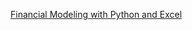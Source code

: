 [Financial Modeling with Python and Excel](https://www.youtube.com/watch?v=xL0Wo14Hqbk&list=PLACKX9tziAQJSk4YSGN0N2II985HTIuHD&index=1&ab_channel=NickDeRobertis)